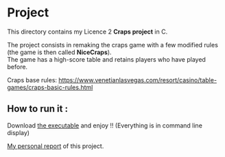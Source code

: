 
# Project 
This directory contains my Licence 2 **Craps project** in C.


The project consists in remaking the craps game with a few modified rules (the game is then called **NiceCraps**).  
The game has a high-score table and retains players who have played before.  

Craps base rules: https://www.venetianlasvegas.com/resort/casino/table-games/craps-basic-rules.html  

## How to run it : 
Download [the executable](/NiceCraps.exe) and enjoy !! (Everything is in command line display)

[My personal report](/report%20MARTIN%20D'ESCRIENNE%20Yann.pdf) of this project.